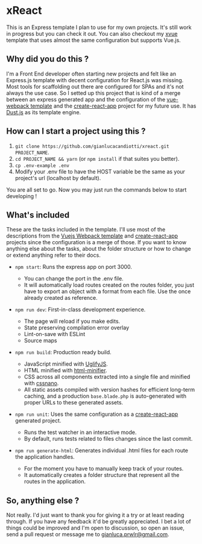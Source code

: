 # xReact

This is an Express template I plan to use for my own projects. It's still work in progress but you can check it out. You can also checkout my [xvue](https://github.com/gianlucacandiotti/xvue) template that uses almost the same configuration but supports Vue.js.

## Why did you do this ?

I'm a Front End developer often starting new projects and felt like an Express.js template with decent configuration for React.js was missing. Most tools for scaffolding out there are configured for SPAs and it's not always the use case. So I setted up this project that is kind of a merge between an express generated app and the configuration of the [vue-webpack template](https://github.com/vuejs-templates/webpack) and the [create-react-app](https://github.com/facebookincubator/create-react-app) project for my future use. It has [Dust.js](http://www.dustjs.com/) as its template engine.

## How can I start a project using this ?

1. `git clone https://github.com/gianlucacandiotti/xreact.git PROJECT_NAME`.
2. `cd PROJECT_NAME && yarn` (or `npm install` if that suites you better).
3. `cp .env-example .env`
4. Modify your .env file to have the HOST variable be the same as your project's url (localhost by default).

You are all set to go. Now you may just run the commands below to start developing !

## What's included

These are the tasks included in the template. I'll use most of the descriptions from the [Vuejs Webpack template](https://github.com/vuejs-templates/webpack) and [create-react-app](https://github.com/facebookincubator/create-react-app) projects since the configuration is a merge of those. If you want to know anything else about the tasks, about the folder structure or how to change or extend anything refer to their docs.

- `npm start`: Runs the express app on port 3000.
  - You can change the port in the .env file.
  - It will automatically load routes created on the routes folder, you just have to export an object with a format from each file. Use the once already created as reference.

- `npm run dev`: First-in-class development experience.
  - The page will reload if you make edits.
  - State preserving compilation error overlay
  - Lint-on-save with ESLint
  - Source maps

- `npm run build`: Production ready build.
  - JavaScript minified with [UglifyJS](https://github.com/mishoo/UglifyJS2).
  - HTML minified with [html-minifier](https://github.com/kangax/html-minifier).
  - CSS across all components extracted into a single file and minified with [cssnano](https://github.com/ben-eb/cssnano).
  - All static assets compiled with version hashes for efficient long-term caching, and a production `base.blade.php` is auto-generated with proper URLs to these generated assets.

- `npm run unit`: Uses the same configuration as a [create-react-app](https://github.com/facebookincubator/create-react-app) generated project.
  - Runs the test watcher in an interactive mode.
  - By default, runs tests related to files changes since the last commit.

- `npm run generate-html`: Generates individual .html files for each route the application handles.
  - For the moment you have to manually keep track of your routes.
  - It automatically creates a folder structure that represent all the routes in the application.

## So, anything else ?

Not really. I'd just want to thank you for giving it a try or at least reading through. If you have any feedback it'd be greatly appreciated. I bet a lot of things could be improved and I'm open to discussion, so open an issue, send a pull request or message me to gianluca.prwlr@gmail.com.

